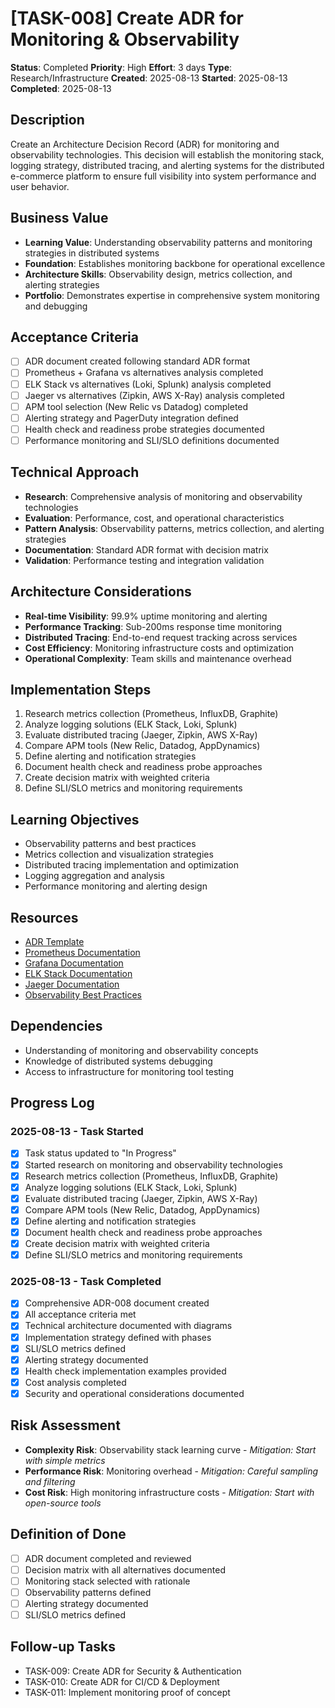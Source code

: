 # [TASK-008] Create ADR for Monitoring & Observability

**Status**: Completed
**Priority**: High
**Effort**: 3 days
**Type**: Research/Infrastructure
**Created**: 2025-08-13
**Started**: 2025-08-13
**Completed**: 2025-08-13

## Description
Create an Architecture Decision Record (ADR) for monitoring and observability technologies. This decision will establish the monitoring stack, logging strategy, distributed tracing, and alerting systems for the distributed e-commerce platform to ensure full visibility into system performance and user behavior.

## Business Value
- **Learning Value**: Understanding observability patterns and monitoring strategies in distributed systems
- **Foundation**: Establishes monitoring backbone for operational excellence
- **Architecture Skills**: Observability design, metrics collection, and alerting strategies
- **Portfolio**: Demonstrates expertise in comprehensive system monitoring and debugging

## Acceptance Criteria
- [ ] ADR document created following standard ADR format
- [ ] Prometheus + Grafana vs alternatives analysis completed
- [ ] ELK Stack vs alternatives (Loki, Splunk) analysis completed
- [ ] Jaeger vs alternatives (Zipkin, AWS X-Ray) analysis completed
- [ ] APM tool selection (New Relic vs Datadog) completed
- [ ] Alerting strategy and PagerDuty integration defined
- [ ] Health check and readiness probe strategies documented
- [ ] Performance monitoring and SLI/SLO definitions documented

## Technical Approach
- **Research**: Comprehensive analysis of monitoring and observability technologies
- **Evaluation**: Performance, cost, and operational characteristics
- **Pattern Analysis**: Observability patterns, metrics collection, and alerting strategies
- **Documentation**: Standard ADR format with decision matrix
- **Validation**: Performance testing and integration validation

## Architecture Considerations
- **Real-time Visibility**: 99.9% uptime monitoring and alerting
- **Performance Tracking**: Sub-200ms response time monitoring
- **Distributed Tracing**: End-to-end request tracking across services
- **Cost Efficiency**: Monitoring infrastructure costs and optimization
- **Operational Complexity**: Team skills and maintenance overhead

## Implementation Steps
1. Research metrics collection (Prometheus, InfluxDB, Graphite)
2. Analyze logging solutions (ELK Stack, Loki, Splunk)
3. Evaluate distributed tracing (Jaeger, Zipkin, AWS X-Ray)
4. Compare APM tools (New Relic, Datadog, AppDynamics)
5. Define alerting and notification strategies
6. Document health check and readiness probe approaches
7. Create decision matrix with weighted criteria
8. Define SLI/SLO metrics and monitoring requirements

## Learning Objectives
- Observability patterns and best practices
- Metrics collection and visualization strategies
- Distributed tracing implementation and optimization
- Logging aggregation and analysis
- Performance monitoring and alerting design

## Resources
- [ADR Template](architecture/adrs/)
- [Prometheus Documentation](https://prometheus.io/docs/)
- [Grafana Documentation](https://grafana.com/docs/)
- [ELK Stack Documentation](https://www.elastic.co/guide/index.html)
- [Jaeger Documentation](https://www.jaegertracing.io/docs/)
- [Observability Best Practices](https://www.cncf.io/blog/2019/10/31/observability-best-practices/)

## Dependencies
- Understanding of monitoring and observability concepts
- Knowledge of distributed systems debugging
- Access to infrastructure for monitoring tool testing

## Progress Log
<!-- Update as work progresses -->

### 2025-08-13 - Task Started
- [x] Task status updated to "In Progress"
- [x] Started research on monitoring and observability technologies
- [x] Research metrics collection (Prometheus, InfluxDB, Graphite)
- [x] Analyze logging solutions (ELK Stack, Loki, Splunk)
- [x] Evaluate distributed tracing (Jaeger, Zipkin, AWS X-Ray)
- [x] Compare APM tools (New Relic, Datadog, AppDynamics)
- [x] Define alerting and notification strategies
- [x] Document health check and readiness probe approaches
- [x] Create decision matrix with weighted criteria
- [x] Define SLI/SLO metrics and monitoring requirements

### 2025-08-13 - Task Completed
- [x] Comprehensive ADR-008 document created
- [x] All acceptance criteria met
- [x] Technical architecture documented with diagrams
- [x] Implementation strategy defined with phases
- [x] SLI/SLO metrics defined
- [x] Alerting strategy documented
- [x] Health check implementation examples provided
- [x] Cost analysis completed
- [x] Security and operational considerations documented

## Risk Assessment
- **Complexity Risk**: Observability stack learning curve - *Mitigation: Start with simple metrics*
- **Performance Risk**: Monitoring overhead - *Mitigation: Careful sampling and filtering*
- **Cost Risk**: High monitoring infrastructure costs - *Mitigation: Start with open-source tools*

## Definition of Done
- [ ] ADR document completed and reviewed
- [ ] Decision matrix with all alternatives documented
- [ ] Monitoring stack selected with rationale
- [ ] Observability patterns defined
- [ ] Alerting strategy documented
- [ ] SLI/SLO metrics defined

## Follow-up Tasks
- TASK-009: Create ADR for Security & Authentication
- TASK-010: Create ADR for CI/CD & Deployment
- TASK-011: Implement monitoring proof of concept

